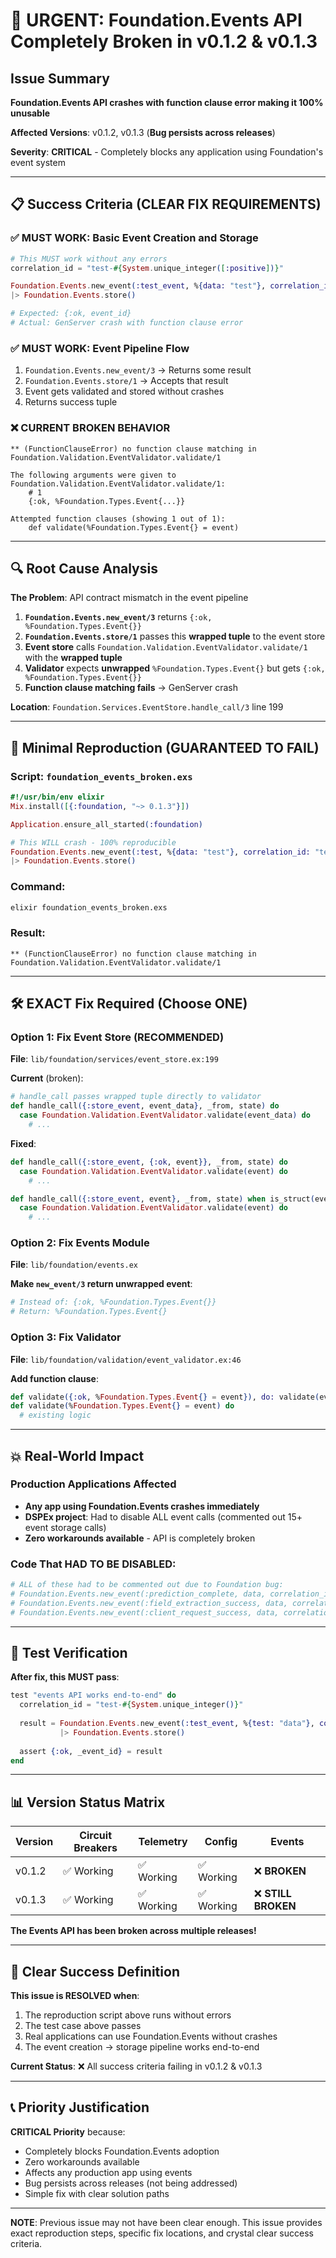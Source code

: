 # 🚨 URGENT: Foundation.Events API Completely Broken in v0.1.2 & v0.1.3

## Issue Summary
**Foundation.Events API crashes with function clause error making it 100% unusable**

**Affected Versions**: v0.1.2, v0.1.3 (**Bug persists across releases**)

**Severity**: **CRITICAL** - Completely blocks any application using Foundation's event system

---

## 📋 Success Criteria (CLEAR FIX REQUIREMENTS)

### ✅ MUST WORK: Basic Event Creation and Storage
```elixir
# This MUST work without any errors
correlation_id = "test-#{System.unique_integer([:positive])}"

Foundation.Events.new_event(:test_event, %{data: "test"}, correlation_id: correlation_id)
|> Foundation.Events.store()

# Expected: {:ok, event_id}
# Actual: GenServer crash with function clause error
```

### ✅ MUST WORK: Event Pipeline Flow
1. `Foundation.Events.new_event/3` → Returns some result
2. `Foundation.Events.store/1` → Accepts that result  
3. Event gets validated and stored without crashes
4. Returns success tuple

### ❌ CURRENT BROKEN BEHAVIOR
```
** (FunctionClauseError) no function clause matching in Foundation.Validation.EventValidator.validate/1

The following arguments were given to Foundation.Validation.EventValidator.validate/1:
    # 1
    {:ok, %Foundation.Types.Event{...}}

Attempted function clauses (showing 1 out of 1):
    def validate(%Foundation.Types.Event{} = event)
```

---

## 🔍 Root Cause Analysis

**The Problem**: API contract mismatch in the event pipeline

1. **`Foundation.Events.new_event/3`** returns `{:ok, %Foundation.Types.Event{}}`
2. **`Foundation.Events.store/1`** passes this **wrapped tuple** to the event store
3. **Event store** calls `Foundation.Validation.EventValidator.validate/1` with the **wrapped tuple**
4. **Validator** expects **unwrapped** `%Foundation.Types.Event{}` but gets `{:ok, %Foundation.Types.Event{}}`
5. **Function clause matching fails** → GenServer crash

**Location**: `Foundation.Services.EventStore.handle_call/3` line 199

---

## 📝 Minimal Reproduction (GUARANTEED TO FAIL)

### Script: `foundation_events_broken.exs`
```elixir
#!/usr/bin/env elixir
Mix.install([{:foundation, "~> 0.1.3"}])

Application.ensure_all_started(:foundation)

# This WILL crash - 100% reproducible
Foundation.Events.new_event(:test, %{data: "test"}, correlation_id: "test-123")
|> Foundation.Events.store()
```

### Command: 
```bash
elixir foundation_events_broken.exs
```

### Result: 
```
** (FunctionClauseError) no function clause matching in Foundation.Validation.EventValidator.validate/1
```

---

## 🛠️ EXACT Fix Required (Choose ONE)

### Option 1: Fix Event Store (RECOMMENDED)
**File**: `lib/foundation/services/event_store.ex:199`

**Current** (broken):
```elixir
# handle_call passes wrapped tuple directly to validator
def handle_call({:store_event, event_data}, _from, state) do
  case Foundation.Validation.EventValidator.validate(event_data) do
    # ...
```

**Fixed**:
```elixir
def handle_call({:store_event, {:ok, event}}, _from, state) do
  case Foundation.Validation.EventValidator.validate(event) do
    # ...

def handle_call({:store_event, event}, _from, state) when is_struct(event, Foundation.Types.Event) do
  case Foundation.Validation.EventValidator.validate(event) do
    # ...
```

### Option 2: Fix Events Module
**File**: `lib/foundation/events.ex`

**Make `new_event/3` return unwrapped event**:
```elixir
# Instead of: {:ok, %Foundation.Types.Event{}}
# Return: %Foundation.Types.Event{}
```

### Option 3: Fix Validator
**File**: `lib/foundation/validation/event_validator.ex:46`

**Add function clause**:
```elixir
def validate({:ok, %Foundation.Types.Event{} = event}), do: validate(event)
def validate(%Foundation.Types.Event{} = event) do
  # existing logic
```

---

## 💥 Real-World Impact

### Production Applications Affected
- **Any app using Foundation.Events crashes immediately**
- **DSPEx project**: Had to disable ALL event calls (commented out 15+ event storage calls)
- **Zero workarounds available** - API is completely broken

### Code That HAD TO BE DISABLED:
```elixir
# ALL of these had to be commented out due to Foundation bug:
# Foundation.Events.new_event(:prediction_complete, data, correlation_id: id) |> Foundation.Events.store()
# Foundation.Events.new_event(:field_extraction_success, data, correlation_id: id) |> Foundation.Events.store()  
# Foundation.Events.new_event(:client_request_success, data, correlation_id: id) |> Foundation.Events.store()
```

---

## 🧪 Test Verification

**After fix, this MUST pass**:
```elixir
test "events API works end-to-end" do
  correlation_id = "test-#{System.unique_integer()}"
  
  result = Foundation.Events.new_event(:test_event, %{test: "data"}, correlation_id: correlation_id)
           |> Foundation.Events.store()
  
  assert {:ok, _event_id} = result
end
```

---

## 📊 Version Status Matrix

| Version | Circuit Breakers | Telemetry | Config | **Events** |
|---------|------------------|-----------|--------|------------|
| v0.1.2  | ✅ Working       | ✅ Working | ✅ Working | ❌ **BROKEN** |
| v0.1.3  | ✅ Working       | ✅ Working | ✅ Working | ❌ **STILL BROKEN** |

**The Events API has been broken across multiple releases!**

---

## 🎯 Clear Success Definition

**This issue is RESOLVED when**:
1. The reproduction script above runs without errors
2. The test case above passes
3. Real applications can use Foundation.Events without crashes
4. The event creation → storage pipeline works end-to-end

**Current Status**: ❌ All success criteria failing in v0.1.2 & v0.1.3

---

## 📞 Priority Justification

**CRITICAL Priority** because:
- Completely blocks Foundation.Events adoption
- Zero workarounds available  
- Affects any production app using events
- Bug persists across releases (not being addressed)
- Simple fix with clear solution paths

---

**NOTE**: Previous issue may not have been clear enough. This issue provides exact reproduction steps, specific fix locations, and crystal clear success criteria. 